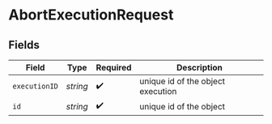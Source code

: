 # AbortExecutionRequest


## Fields

| Field                             | Type                              | Required                          | Description                       |
| --------------------------------- | --------------------------------- | --------------------------------- | --------------------------------- |
| `executionID`                     | *string*                          | :heavy_check_mark:                | unique id of the object execution |
| `id`                              | *string*                          | :heavy_check_mark:                | unique id of the object           |